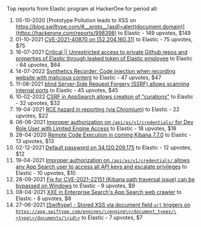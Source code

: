 Top reports from Elastic program at HackerOne for period all:

1. 05-10-2020 [Prototype Pollution leads to XSS on https://blog.swiftype.com/#__proto__[asd]=alert(document.domain)](https://hackerone.com/reports/998398) to Elastic - 149 upvotes, $149
2. 01-10-2021 [CVE-2021-40870 on [52.204.160.31]](https://hackerone.com/reports/1356845) to Elastic - 75 upvotes, $75
3. 16-07-2021 [Critical || Unrestricted access to private Github repos and properties of Elastic through leaked token of Elastic employee](https://hackerone.com/reports/1266188) to Elastic - 64 upvotes, $64
4. 14-07-2022 [Synthetics Recorder: Code injection when recording website with malicious content](https://hackerone.com/reports/1636382) to Elastic - 47 upvotes, $47
5. 11-08-2021 [blind Server-Side Request Forgery (SSRF)  allows scanning internal ports](https://hackerone.com/reports/1300585) to Elastic - 45 upvotes, $45
6. 10-02-2022 [CSRF in AppSearch allows creation of "curations"](https://hackerone.com/reports/1477050) to Elastic - 32 upvotes, $32
7. 19-04-2021 [RCE hazard in reporting (via Chromium)](https://hackerone.com/reports/1168765) to Elastic - 22 upvotes, $22
8. 06-06-2021 [Improper authorization on `/api/as/v1/credentials/` for  Dev Role User with Limited Engine Access](https://hackerone.com/reports/1218680) to Elastic - 18 upvotes, $18
9. 28-04-2020 [Remote Code Execution in coming Kibana 7.7.0](https://hackerone.com/reports/861744) to Elastic - 13 upvotes, $13
10. 02-12-2021 [Default password on 34.120.209.175](https://hackerone.com/reports/1415241) to Elastic - 12 upvotes, $12
11. 19-04-2021 [Improper authorization on `/api/as/v1/credentials/` allows any App Search user to access all API keys and escalate privileges](https://hackerone.com/reports/1168528) to Elastic - 10 upvotes, $10
12. 28-09-2021 [Fix for CVE-2021-22151 (Kibana path traversal issue) can be bypassed on Windows](https://hackerone.com/reports/1353603) to Elastic - 9 upvotes, $9
13. 08-04-2021 [XXE in Enterprise Search's App Search web crawler](https://hackerone.com/reports/1156748) to Elastic - 8 upvotes, $8
14. 27-06-2021 [[Swiftype] - Stored XSS via document field `url` triggers on `https://app.swiftype.com/engines/\<engine\>/document_types/\<type\>/documents/\<id\>`](https://hackerone.com/reports/1245787) to Elastic - 7 upvotes, $7
